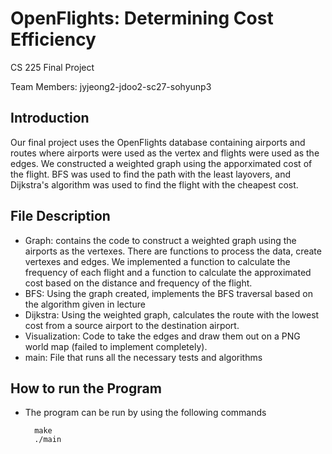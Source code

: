 # OpenFlights: Determining Cost Efficiency
CS 225 Final Project

Team Members: jyjeong2-jdoo2-sc27-sohyunp3

## Introduction
Our final project uses the OpenFlights database containing airports and routes where airports were used as the vertex and flights were used as the edges. We constructed a weighted graph using the apporximated cost of the flight. BFS was used to find the path with the least layovers, and Dijkstra's algorithm was used to find the flight with the cheapest cost. 

## File Description
- Graph: contains the code to construct a weighted graph using the airports as the vertexes. There are functions to process the data, create vertexes and edges. We implemented a function to calculate the frequency of each flight and a function to calculate the approximated cost based on the distance and frequency of the flight. 
- BFS: Using the graph created, implements the BFS traversal based on the algorithm given in lecture
- Dijkstra: Using the weighted graph, calculates the route with the lowest cost from a source airport to the destination airport. 
- Visualization: Code to take the edges and draw them out on a PNG world map (failed to implement completely).
- main: File that runs all the necessary tests and algorithms

## How to run the Program
- The program can be run by using the following commands

        make
        ./main
